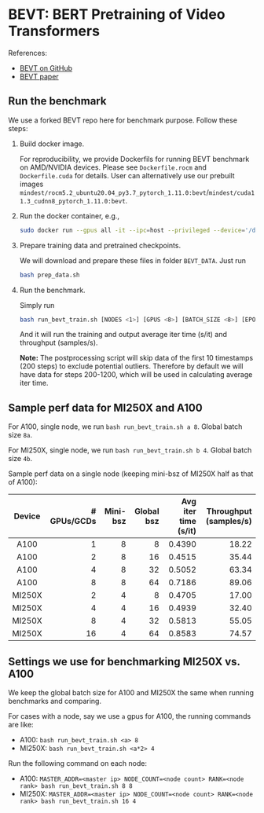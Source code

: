 # BEVT: BERT Pretraining of Video Transformers

References:
- [BEVT on GitHub](https://github.com/xyzforever/BEVT)
- [BEVT paper](https://arxiv.org/abs/2112.01529)

## Run the benchmark

We use a forked BEVT repo here for benchmark purpose. Follow these steps:

1. Build docker image.

   For reproducibility, we provide Dockerfils for running BEVT benchmark on AMD/NVIDIA devices. Please see `Dockerfile.rocm` and `Dockerfile.cuda` for details. User can alternatively use our prebuilt images `mindest/rocm5.2_ubuntu20.04_py3.7_pytorch_1.11.0:bevt`/`mindest/cuda11.3_cudnn8_pytorch_1.11.0:bevt`.

2. Run the docker container, e.g.,

    ```bash
    sudo docker run --gpus all -it --ipc=host --privileged --device='/dev/kfd' --device='/dev/dri' --group-add video [-v LOCAL_PATH:CONTAINER_PATH] <IMAGE_NAME> bash
    ```

3. Prepare training data and pretrained checkpoints.

    We will download and prepare these files in folder `BEVT_DATA`. Just run

    ```bash
    bash prep_data.sh
    ```

4. Run the benchmark.

    Simply run

    ```bash
    bash run_bevt_train.sh [NODES <1>] [GPUS <8>] [BATCH_SIZE <8>] [EPOCHS <1>] [MAX_STEPS <1200>]
    ```

    And it will run the training and output average iter time (s/it) and throughput (samples/s).

    **Note:** The postprocessing script will skip data of the first 10 timestamps (200 steps) to exclude potential outliers. Therefore by default we will have data for steps 200-1200, which will be used in calculating average iter time.

## Sample perf data for MI250X and A100

For A100, single node, we run `bash run_bevt_train.sh a 8`. Global batch size `8a`.

For MI250X, single node, we run `bash run_bevt_train.sh b 4`. Global batch size `4b`.

Sample perf data on a single node (keeping mini-bsz of MI250X half as that of A100):

| Device | # GPUs/GCDs | Mini-bsz | Global bsz | Avg iter time (s/it) | Throughput (samples/s) |
| :----: | ----------: | -------: | ---------: | -------------------: | ---------------------: |
|  A100  | 1  | 8 | 8  | 0.4390 | 18.22 |
|  A100  | 2  | 8 | 16 | 0.4515 | 35.44 |
|  A100  | 4  | 8 | 32 | 0.5052 | 63.34 |
|  A100  | 8  | 8 | 64 | 0.7186 | 89.06 |
| MI250X | 2  | 4 | 8  | 0.4705 | 17.00 |
| MI250X | 4  | 4 | 16 | 0.4939 | 32.40 |
| MI250X | 8  | 4 | 32 | 0.5813 | 55.05 |
| MI250X | 16 | 4 | 64 | 0.8583 | 74.57 |

## Settings we use for benchmarking MI250X vs. A100

We keep the global batch size for A100 and MI250X the same when running benchmarks and comparing.

For cases with a node, say we use `a` gpus for A100, the running commands are like:

* A100: `bash run_bevt_train.sh <a> 8`
* MI250X: `bash run_bevt_train.sh <a*2> 4`


Run the following command on each node:

* A100: `MASTER_ADDR=<master ip> NODE_COUNT=<node count> RANK=<node rank> bash run_bevt_train.sh 8 8`
* MI250X: `MASTER_ADDR=<master ip> NODE_COUNT=<node count> RANK=<node rank> bash run_bevt_train.sh 16 4`
